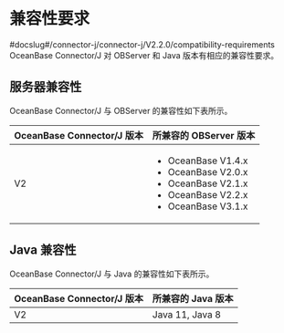 兼容性要求 
==========================
#docslug#/connector-j/connector-j/V2.2.0/compatibility-requirements
OceanBase Connector/J 对 OBServer 和 Java 版本有相应的兼容性要求。

服务器兼容性 
------------------------

OceanBase Connector/J 与 OBServer 的兼容性如下表所示。


| **OceanBase** Connector/J **版本** |                                                                                                                                      **所兼容的 OBServer 版本**                                                                                                                                       |
|----------------------------------|-------------------------------------------------------------------------------------------------------------------------------------------------------------------------------------------------------------------------------------------------------------------------------------------------|
| V2                               | <ul><li> OceanBase V1.4.x   <li> OceanBase V2.0.x   <li> OceanBase V2.1.x   <li> OceanBase V2.2.x   <li> OceanBase V3.1.x    |



Java 兼容性 
--------------------------

OceanBase Connector/J 与 Java 的兼容性如下表所示。


| **OceanBase** Connector/J **版本** | **所兼容的 Java 版本** |
|----------------------------------|------------------|
| V2                               | Java 11, Java 8  |



